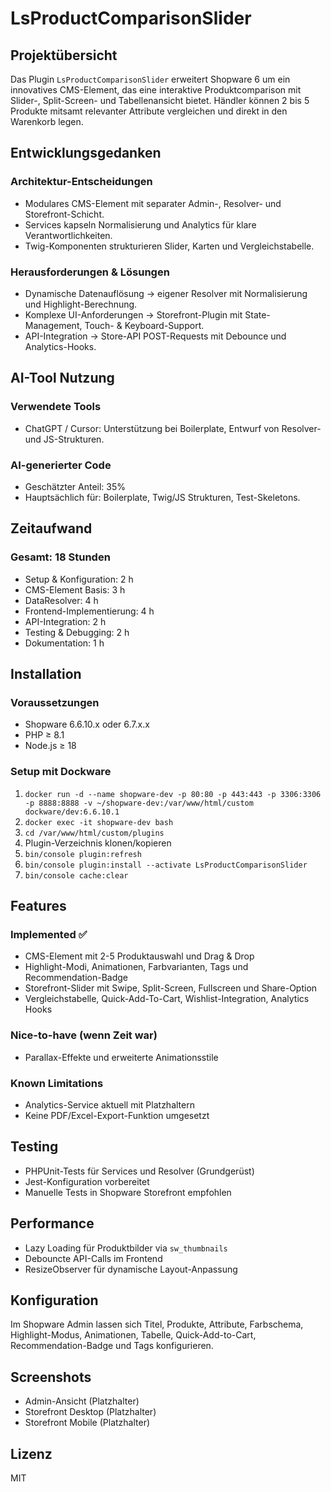 # LsProductComparisonSlider

## Projektübersicht
Das Plugin `LsProductComparisonSlider` erweitert Shopware 6 um ein innovatives CMS-Element, das eine interaktive Produktcomparison mit Slider-, Split-Screen- und Tabellenansicht bietet. Händler können 2 bis 5 Produkte mitsamt relevanter Attribute vergleichen und direkt in den Warenkorb legen.

## Entwicklungsgedanken

### Architektur-Entscheidungen
- Modulares CMS-Element mit separater Admin-, Resolver- und Storefront-Schicht.
- Services kapseln Normalisierung und Analytics für klare Verantwortlichkeiten.
- Twig-Komponenten strukturieren Slider, Karten und Vergleichstabelle.

### Herausforderungen & Lösungen
- Dynamische Datenauflösung → eigener Resolver mit Normalisierung und Highlight-Berechnung.
- Komplexe UI-Anforderungen → Storefront-Plugin mit State-Management, Touch- & Keyboard-Support.
- API-Integration → Store-API POST-Requests mit Debounce und Analytics-Hooks.

## AI-Tool Nutzung

### Verwendete Tools
- ChatGPT / Cursor: Unterstützung bei Boilerplate, Entwurf von Resolver- und JS-Strukturen.

### AI-generierter Code
- Geschätzter Anteil: 35%
- Hauptsächlich für: Boilerplate, Twig/JS Strukturen, Test-Skeletons.

## Zeitaufwand

### Gesamt: 18 Stunden
- Setup & Konfiguration: 2 h
- CMS-Element Basis: 3 h
- DataResolver: 4 h
- Frontend-Implementierung: 4 h
- API-Integration: 2 h
- Testing & Debugging: 2 h
- Dokumentation: 1 h

## Installation

### Voraussetzungen
- Shopware 6.6.10.x oder 6.7.x.x
- PHP ≥ 8.1
- Node.js ≥ 18

### Setup mit Dockware
1. `docker run -d --name shopware-dev -p 80:80 -p 443:443 -p 3306:3306 -p 8888:8888 -v ~/shopware-dev:/var/www/html/custom dockware/dev:6.6.10.1`
2. `docker exec -it shopware-dev bash`
3. `cd /var/www/html/custom/plugins`
4. Plugin-Verzeichnis klonen/kopieren
5. `bin/console plugin:refresh`
6. `bin/console plugin:install --activate LsProductComparisonSlider`
7. `bin/console cache:clear`

## Features

### Implemented ✅
- CMS-Element mit 2-5 Produktauswahl und Drag & Drop
- Highlight-Modi, Animationen, Farbvarianten, Tags und Recommendation-Badge
- Storefront-Slider mit Swipe, Split-Screen, Fullscreen und Share-Option
- Vergleichstabelle, Quick-Add-To-Cart, Wishlist-Integration, Analytics Hooks

### Nice-to-have (wenn Zeit war)
- Parallax-Effekte und erweiterte Animationsstile

### Known Limitations
- Analytics-Service aktuell mit Platzhaltern 
- Keine PDF/Excel-Export-Funktion umgesetzt

## Testing
- PHPUnit-Tests für Services und Resolver (Grundgerüst)
- Jest-Konfiguration vorbereitet
- Manuelle Tests in Shopware Storefront empfohlen

## Performance
- Lazy Loading für Produktbilder via `sw_thumbnails`
- Debouncte API-Calls im Frontend
- ResizeObserver für dynamische Layout-Anpassung

## Konfiguration
Im Shopware Admin lassen sich Titel, Produkte, Attribute, Farbschema, Highlight-Modus, Animationen, Tabelle, Quick-Add-to-Cart, Recommendation-Badge und Tags konfigurieren.

## Screenshots
- Admin-Ansicht (Platzhalter)
- Storefront Desktop (Platzhalter)
- Storefront Mobile (Platzhalter)

## Lizenz
MIT

